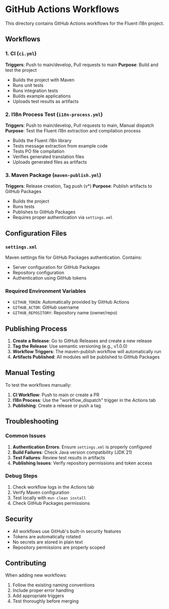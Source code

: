 # GitHub Actions Workflows

This directory contains GitHub Actions workflows for the Fluent i18n project.

## Workflows

### 1. CI (`ci.yml`)
**Triggers**: Push to main/develop, Pull requests to main
**Purpose**: Build and test the project

- Builds the project with Maven
- Runs unit tests
- Runs integration tests
- Builds example applications
- Uploads test results as artifacts

### 2. I18n Process Test (`i18n-process.yml`)
**Triggers**: Push to main/develop, Pull requests to main, Manual dispatch
**Purpose**: Test the Fluent i18n extraction and compilation process

- Builds the Fluent i18n library
- Tests message extraction from example code
- Tests PO file compilation
- Verifies generated translation files
- Uploads generated files as artifacts

### 3. Maven Package (`maven-publish.yml`)
**Triggers**: Release creation, Tag push (v*)
**Purpose**: Publish artifacts to GitHub Packages

- Builds the project
- Runs tests
- Publishes to GitHub Packages
- Requires proper authentication via `settings.xml`

## Configuration Files

### `settings.xml`
Maven settings file for GitHub Packages authentication. Contains:
- Server configuration for GitHub Packages
- Repository configuration
- Authentication using GitHub tokens

### Required Environment Variables
- `GITHUB_TOKEN`: Automatically provided by GitHub Actions
- `GITHUB_ACTOR`: GitHub username
- `GITHUB_REPOSITORY`: Repository name (owner/repo)

## Publishing Process

1. **Create a Release**: Go to GitHub Releases and create a new release
2. **Tag the Release**: Use semantic versioning (e.g., v1.0.0)
3. **Workflow Triggers**: The maven-publish workflow will automatically run
4. **Artifacts Published**: All modules will be published to GitHub Packages

## Manual Testing

To test the workflows manually:

1. **CI Workflow**: Push to main or create a PR
2. **I18n Process**: Use the "workflow_dispatch" trigger in the Actions tab
3. **Publishing**: Create a release or push a tag

## Troubleshooting

### Common Issues

1. **Authentication Errors**: Ensure `settings.xml` is properly configured
2. **Build Failures**: Check Java version compatibility (JDK 21)
3. **Test Failures**: Review test results in artifacts
4. **Publishing Issues**: Verify repository permissions and token access

### Debug Steps

1. Check workflow logs in the Actions tab
2. Verify Maven configuration
3. Test locally with `mvn clean install`
4. Check GitHub Packages permissions

## Security

- All workflows use GitHub's built-in security features
- Tokens are automatically rotated
- No secrets are stored in plain text
- Repository permissions are properly scoped

## Contributing

When adding new workflows:
1. Follow the existing naming conventions
2. Include proper error handling
3. Add appropriate triggers
4. Test thoroughly before merging 